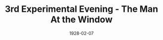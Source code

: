 ---
title: 3rd Experimental Evening - The Man At the Window
date: 1928-02-07
closing_date:
layout: productions
show_details:
- Playwright: Leo Finney
Theatre: Theatre Jacksonville
cast:
- Mr. Mason: George Parkhill
- Beth: Gladys Bennett
- 2nd Man: Harry Lewis
- Larry: Leo Finney
- 1st Man: Morris Diamond
crew:
orchestra:
understudies:
---